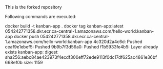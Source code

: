 This is the forked repository

Following commands are executed:

docker build -t kanban-app . 
docker tag kanban-app:latest 054242771358.dkr.ecr.ca-central-1.amazonaws.com/hello-world:kanban-app
docker push 054242771358.dkr.ecr.ca-central-1.amazonaws.com/hello-world:kanban-app
4c320d2a4c6d: Pushed
ceaf9e1ebef5: Pushed
9b9b7f3d56a0: Pushed
f1b5933fe4b5: Layer already exists
kanban-app: digest: sha256:aebc84ae423973f4ecdf300eff72ede9113f0dc17df625ac4861e36bf668ef0b size: 1159



